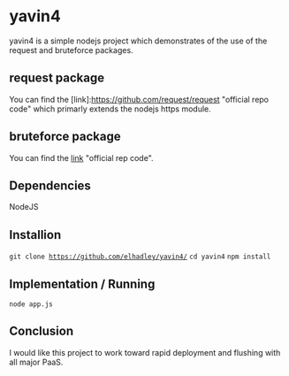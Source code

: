 # yavin4

yavin4 is a simple nodejs project which demonstrates of the use of the request and bruteforce packages. 

## request package

You can find the [link]:https://github.com/request/request "official repo code" which primarly extends the nodejs https module.

## bruteforce package

You can find the [link](github.com/AjayMT/bruteforce) "official rep code".

## Dependencies

NodeJS

## Installion

<code>git clone https://github.com/elhadley/yavin4/</code>
<code>cd yavin4</code>
<code>npm install</code>

## Implementation / Running

<code>node app.js</code>

## Conclusion

I would like this project to work toward rapid deployment and flushing with all major PaaS.




